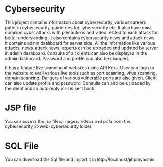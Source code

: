 # Cybersecurity
This project contains information about cybersecurtiy, various careers paths in cybersecurity, guidelines for cybersecurity etc. It also have most common cyber attacks with precautions and video related to each attack for better understanding. It also contains cybersecurity news and attack news. It contains admin dashboard for server side. All the information like various attacks, news, attack news, experts can be uploaded and updated by server in admin dashboard. Consults of all clients can also be displayed in the admin dashboard. Password and profile can also be changed.


It has a feature live scanning of websites using API Keys. User can login to the website to avail various live tools such as port scanning, virus scanning, domain scanning. Dangers of various vulnerable ports are also given. Client can also update profile and password. Consults can also be uploaded by the client and an auto reply mail is sent back.


# JSP file
You can access the jsp files, images, videos nad pdfs from the cybersecurity_2>web>cybersecurity folder.

# SQL File
You can download the Sql file and import it in http://localhost/phpmyadmin
